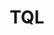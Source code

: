 ---
title: TQL
position: 1.05
type:
description: >-
  The Technopedia query language (TQL) is used with the TQL endpoint to query data in the Technopedia database. TQL is the graph-query language that you use to query the database. The graph database stores connections between nodes as first-class citizens so it doesn't have to compute relationships at query time, which makes it more efficient than a relational database.
content_markdown: >-
  ###### TQL is a declarative query language that allows you to specify what data you want to retrieve by using the query language to query nodes and relationships in the Technopedia database.


  #### Get started with TQL<br>

  To make a query with TQL, you must use a MATCH statement, which is like Select statement in SQL. You add the MATCH statement as a query parameter to the TQL endpoint.<br>
  For example, `https://v6.technopedia.com/tql?q=MATCH <query_parameters>`
  <br>
  
  The TQL MATCH statement returns results from one or more nodes and relationships that are specified in the query. Typically, the data results are returned in key-value pairs, in a format that resembles the format in the following key-value pair:
  <br>
   
  `{"Manufacturer": "Microsoft"}`

   <br>

  The following diagram is an example of how Nodes and Relationships are connected:
  <br>
  

  ![API Image](/images/NodeAndRel.png)<br>&nbsp;
  <br>  
  To get data from a specific node or relationship, you use an alias or variable that you append to the node or relationship. That alias is bound to that node or relationship so you can use that alias in the Return clause of the MATCH query to get specific data from that node or alias. For example,<br>
  `Match (myalias:node)-[another_alias:RELATIONSHIP]`
  <br>

  #### Building a MATCH query<br>

  <br>
  To create a MATCH statement you must identify the location of your information and use the following guide to help you to build your query:

   1.	Select the Nodes that you want to use in your query.<br>
   2.	Identify the node attributes that store the information you require.<br>
   3.	Select relationships to connect nodes that hold the data that you require.<br>
   4.	Write your MATCH statement

  <br>
  Here’s some examples:
  <br>
  <b>Objective:</b> To find software that contains the name Adobe.<br>

    * The Software Product node has an attribute called name.<br>
    * We use MATCH to select the SOFTWARE_PRODUCT node and the name attribute to filter for Adobe.<br>
    * For each Technopedia node, you can view the list of attributes on that page.<br>
    * We have to use the WHERE clause with the equals operator to specify condition `name = "Adobe"`.<br>
  <br>
  `MATCH (s:SOFTWARE_PRODUCT) WHERE s.name = "Adobe" Return s`

  <br>
  In this example, software products that have Adobe in the name fields are returned.<br>

  <br>
  <br>

  You must add an alias to nodes and relationships in a MATCH statement. You refer to this alias with the return clause to specify the query ouput.
  
  {: .warning}

  <br>

  <b>Objective:</b> To find software that is manufactured by Adobe<br>

  <br>

  <b>Objective:</b> To find software that is manufactured by Adobe<br>




  

left_code_blocks:
  - code_block: |
      MATCH (n:SOFTWARE_RELEASE) RETURN n.cat_sw_release_id, n.ga_date

      RESPONSE SAMPLE
      {
          "keys": [
            "n.cat_sw_release_id",
            "n.ga_date"
          ],
          "length": 2,
          "_fields": [
            {
              "low": 55725913,
              "high": 0
            },
            "Not Available"
          ],
          "_fieldLookup": {
            "n.cat_sw_release_id": 0,
            "n.ga_date": 1
          }

    title: Example 1
    language: javascript
  - code_block: >-
      MATCH (n:SOFTWARE_RELEASE) RETURN n.cat_sw_release_id, n.release_url n.ga_date


      RESPONSE SAMPLE

      {
          "keys": [
            "n.cat_sw_release_id",
            "n.release_url",
            "n.ga_date"
          ],
          "length": 3,
          "_fields": [
            {
              "low": 10427852,
              "high": 0
            },
            "www.nntest.com/files/import/Solutions%20Catalog%20Data.xls",
            "Not Available"
          ],
          "_fieldLookup": {
            "n.cat_sw_release_id": 0,
            "n.release_url": 1,
            "n.ga_date": 2
          }
    title: Example 2
    language: javascript
  - code_block: |-
      MATCH (n:SOFTWARE_RELEASE) -[:RELEASE_OF]->(SOFTWARE_PRODUCT) RETURN n.cat_sw_release_id LIMIT 1

      RESPONSE SAMPLE
      {
          "keys": [
            "n.cat_sw_release_id"
          ],
          "length": 1,
          "_fields": [
            {
              "low": 55725913,
              "high": 0
            }
          ],
          "_fieldLookup": {
            "n.cat_sw_release_id": 0
          }
        }
    title: Example 3
    language: javascript
  - code_block: 'curl http://sampleapi.readme.com/orders?key=YOUR_APP_KEY'
    title: Example 4
    language: bash
  - code_block: 'curl http://sampleapi.readme.com/orders?key=YOUR_APP_KEY'
    title: Example 5
    language: bash
  - code_block: 'curl http://sampleapi.readme.com/orders?key=YOUR_APP_KEY'
    title: cURL
    language: bash
    
right_code_blocks:
  - code_block: |-
      [
        {
          "id": 1,
          "title": "The Hunger Games",
          "score": 4.5,
          "dateAdded": "12/12/2013"
        },
        {
          "id": 1,
          "title": "The Hunger Games",
          "score": 4.7,
          "dateAdded": "15/12/2013"
        },
      ]
    title: Response
    language: json
  - code_block: |-
      {
        "error": true,
        "message": "Invalid offset"
      }
    title: Error
    language: json
right_code_blocks:
  - code_block: |2
      
      MATCH (alias1.NODE) RETURN alias1 
      MATCH (n:SOFTWARE_PRODUCT) RETURN n 

      MATCH (alias.NODE) RETURN alias.attribute 
      MATCH (n:SOFTWARE_PRODUCT) RETURN n.name 

      MATCH (alias2.NODE) RETURN alias2 
      MATCH (s:SOFTWARE_RELEASE) RETURN s 

      MATCH (alias.NODE) RETURN alias.attribute 
      MATCH (s:SOFTWARE_RELEASE) RETURN s.version 
      
      MATCH (alias3.NODE) RETURN alias3 
      MATCH (n:MANUFACTURER) RETURN n

      MATCH (alias4.NODE) RETURN alias4.attribute
      MATCH (n:MANUFACTURER) RETURN n.manufactuer 

           
    title: MATCH statements
    language: bash
  - code_block: |2-
      MATCH
      WHERE
      AND
      OR
      COUNT
      DISTINCT 
      CONTAINS
      Operators =, <>, >, <, >=, <=
    title: TQL Keywords
    language: bash
---